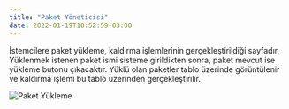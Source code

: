 ```yaml
---
title: "Paket Yöneticisi"
date: 2022-01-19T10:52:59+03:00
---
```


İstemcilere paket yükleme, kaldırma işlemlerinin gerçekleştirildiği sayfadır.
Yüklenmek istenen paket ismi sisteme girildikten sonra, paket mevcut ise  yükleme butonu çıkacaktır.
Yüklü olan paketler tablo üzerinde görüntülenir ve  kaldırma işlemi bu tablo üzerinden gerçekleştirilir.


 ![Paket Yükleme](/client/package-install.gif#center-picture)